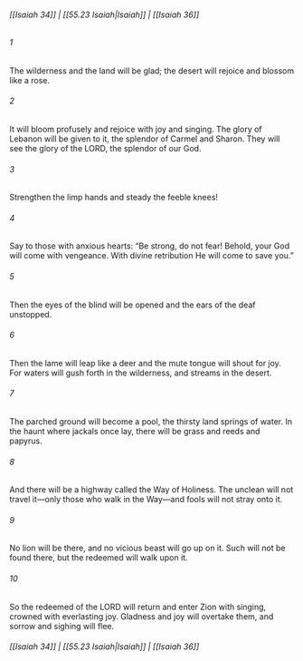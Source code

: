 
###### [[Isaiah 34]] | [[55.23 Isaiah|Isaiah]] | [[Isaiah 36]]

###### 1
The wilderness and the land will be glad; the desert will rejoice and blossom like a rose.
###### 2
It will bloom profusely and rejoice with joy and singing. The glory of Lebanon will be given to it, the splendor of Carmel and Sharon. They will see the glory of the LORD, the splendor of our God.
###### 3
Strengthen the limp hands and steady the feeble knees!
###### 4
Say to those with anxious hearts: “Be strong, do not fear! Behold, your God will come with vengeance. With divine retribution He will come to save you.”
###### 5
Then the eyes of the blind will be opened and the ears of the deaf unstopped.
###### 6
Then the lame will leap like a deer and the mute tongue will shout for joy. For waters will gush forth in the wilderness, and streams in the desert.
###### 7
The parched ground will become a pool, the thirsty land springs of water. In the haunt where jackals once lay, there will be grass and reeds and papyrus.
###### 8
And there will be a highway called the Way of Holiness. The unclean will not travel it—only those who walk in the Way—and fools will not stray onto it.
###### 9
No lion will be there, and no vicious beast will go up on it. Such will not be found there, but the redeemed will walk upon it.
###### 10
So the redeemed of the LORD will return and enter Zion with singing, crowned with everlasting joy. Gladness and joy will overtake them, and sorrow and sighing will flee.

###### [[Isaiah 34]] | [[55.23 Isaiah|Isaiah]] | [[Isaiah 36]]
